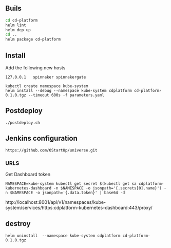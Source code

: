 
## Buils

```bash
cd cd-platform
helm lint
helm dep up
cd ..
helm package cd-platform
```

## Install

Add the following new hosts
``` 
127.0.0.1   spinnaker spinnakergate
```

```
kubectl create namespace kube-system
helm install --debug --namespace kube-system cdplatform cd-platform-0.1.0.tgz --timeout 600s -f parameters.yaml
```

## Postdeploy

```
./postdeploy.sh
```

## Jenkins configuration

```
https://github.com/OStartUp/universe.git
```


### URLS

Get Dashboard token
```
NAMESPACE=kube-system kubectl get secret $(kubectl get sa cdplatform-kubernetes-dashboard -n $NAMESPACE -o jsonpath='{.secrets[0].name}') -n $NAMESPACE -o jsonpath='{.data.token}' | base64 -d
```
http://localhost:8001/api/v1/namespaces/kube-system/services/https:cdplatform-kubernetes-dashboard:443/proxy/


## destroy

```
helm uninstall  --namespace kube-system cdplatform cd-platform-0.1.0.tgz
```
